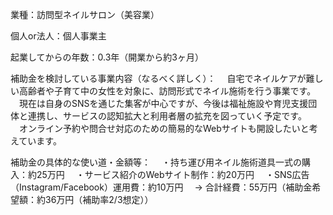 業種：訪問型ネイルサロン（美容業）

個人or法人：個人事業主

起業してからの年数：0.3年（開業から約3ヶ月）

補助金を検討している事業内容（なるべく詳しく）：
　自宅でネイルケアが難しい高齢者や子育て中の女性を対象に、訪問形式でネイル施術を行う事業です。
　現在は自身のSNSを通じた集客が中心ですが、今後は福祉施設や育児支援団体と連携し、サービスの認知拡大と利用者層の拡充を図っていく予定です。
　オンライン予約や問合せ対応のための簡易的なWebサイトも開設したいと考えています。

補助金の具体的な使い道・金額等：
　・持ち運び用ネイル施術道具一式の購入：約25万円
　・サービス紹介のWebサイト制作：約20万円
　・SNS広告（Instagram/Facebook）運用費：約10万円
　→ 合計経費：55万円（補助金希望額：約36万円（補助率2/3想定））
